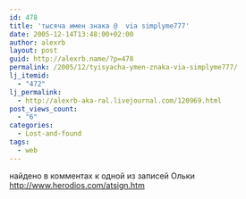```yaml
---
id: 478
title: 'тысяча имен знака @  via simplyme777'
date: 2005-12-14T13:48:00+02:00
author: alexrb
layout: post
guid: http://alexrb.name/?p=478
permalink: /2005/12/tyisyacha-ymen-znaka-via-simplyme777/
lj_itemid:
  - "472"
lj_permalink:
  - http://alexrb-aka-ral.livejournal.com/120969.html
post_views_count:
  - "6"
categories:
  - Lost-and-found
tags:
  - web
---
```

найдено в комментах к одной из записей Ольки  
http://www.herodios.com/atsign.htm